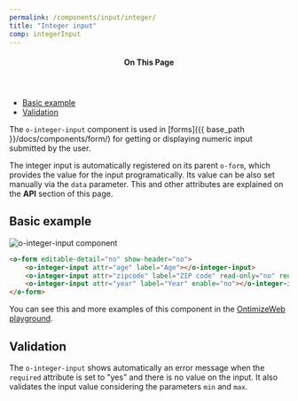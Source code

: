 ```yaml
---
permalink: /components/input/integer/
title: "Integer input"
comp: integerInput
---
```


<aside class="sidebar__right">
  <nav class="toc">
      <header><h4 class="nav__title"><i class="fa fa-file-text"></i> On This Page</h4></header>
      <ul class="toc__menu" id="markdown-toc">
        <li><a href="#basic-example" id="markdown-toc-overview">Basic example</a></li>
        <li><a href="#validation">Validation</a></li>
    </ul>
  </nav>
</aside>

The `o-integer-input` component is used in [forms]({{ base_path }}/docs/components/form/) for getting or displaying numeric input submitted by the user.

The integer input is automatically registered on its parent `o-form`, which provides the value for the input programatically. Its value can be also set manually via the `data` parameter. This and other attributes are explained on the **API** section of this page.

## Basic example
<img src="{{ base_path }}/docs/images/components/inputs/o-integer-input.png" alt="o-integer-input component">

```html
<o-form editable-detail="no" show-header="no">
    <o-integer-input attr="age" label="Age"></o-integer-input>  
    <o-integer-input attr="zipcode" label="ZIP code" read-only="no" required="yes"></o-integer-input>
    <o-integer-input attr="year" label="Year" enable="no"></o-integer-input>  
</o-form>
```

You can see this and more examples of this component in the [OntimizeWeb playground](https://try.imatia.com/ontimizeweb/playground/main/inputs/integer).

## Validation
The `o-integer-input` shows automatically an error message when the `required` attribute is set to "yes" and there is no value on the input. It also validates the input value considering the parameters `min` and `max`.
